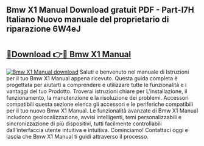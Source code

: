 ## Bmw X1 Manual Download gratuit PDF - Part-l7H Italiano Nuovo manuale del proprietario di riparazione 6W4eJ

# <h2><a href="http://dfgqae.blite.top/?on=Bmw+X1+Manual">🔗Download 👉🔴 Bmw X1 Manual</a></h2>

[![Bmw X1 Manual download](https://i.imgur.com/lujVjoI.png)](http://dfgqae.blite.top/?on=Bmw+X1+Manual)
Saluti e benvenuto nel manuale di Istruzioni per il tuo Bmw X1 Manual appena ricevuto. Questa guida completa è progettata per aiutarti a comprendere e utilizzare tutte le funzionalità e i vantaggi del tuo Prodotto. Troverai istruzioni chiare per L'installazione, il funzionamento, la manutenzione e la risoluzione dei problemi. Accessori compatibili questa sezione elenca gli accessori e le periferiche compatibili per il tuo nuovo Bmw X1 Manual. Le funzionalità avanzate di Bmw X1 Manual includono geolocalizzazione, avvisi intelligenti, temi personalizzabili e sincronizzazione di più dispositivi, tutti facilmente controllabili dall'interfaccia utente intuitiva e intuitiva. Cominciamo! Contattaci oggi e lascia che Bmw X1 Manual ti guidi attraverso il processo.

